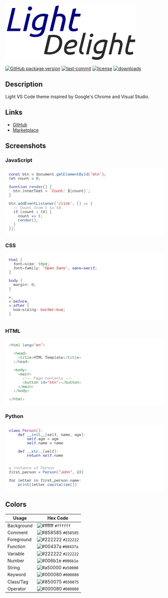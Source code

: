 ![](https://raw.githubusercontent.com/DNonov/lightDelight/master/media/icon-readme.png)

 [![GitHub package version](https://img.shields.io/github/package-json/v/DNonov/lightDelight.svg)](./package.json) [![last-commit](https://img.shields.io/github/last-commit/DNonov/lightDelight.svg)](./package.json) [![license](https://img.shields.io/github/license/DNonov/lightDelight.svg)](./LICENSE) [![downloads](https://img.shields.io/visual-studio-marketplace/d/DimitarNonov.lightDelight.svg)](https://marketplace.visualstudio.com/items?itemName=DimitarNonov.lightDelight)

## Description
Light VS Code theme inspired by Google's Chrome and Visual Studio.

## Links
* [GitHub](https://github.com/DNonov/lightDelight)
* [Marketplace](https://marketplace.visualstudio.com/items?itemName=DimitarNonov.lightDelight)

## Screenshots
### JavaScript
![](https://raw.githubusercontent.com/DNonov/lightDelight/master/media/LightDelight-js.png)
### CSS
![](https://raw.githubusercontent.com/DNonov/lightDelight/master/media/LightDelight-css.png)
### HTML
![](https://raw.githubusercontent.com/DNonov/lightDelight/master/media/LightDelight-html.png)
### Python
![](https://raw.githubusercontent.com/DNonov/lightDelight/master/media/LightDelight-py.png)

## Colors
| Usage           | Hex Code                                                           |
| --------------- | ------------------------------------------------------------------ |
| Background      | ![#ffffff](https://placehold.it/15/ffffff/ffffff?text=+) `#ffffff` |
| Comment         | ![#858585](https://placehold.it/15/858585/000000?text=+) `#858585` |
| Foreground      | ![#222222](https://placehold.it/15/222222/000000?text=+) `#222222` |
| Function        | ![#00437a](https://placehold.it/15/00437a/000000?text=+) `#00437a` |
| Variable        | ![#222222](https://placehold.it/15/222222/000000?text=+) `#222222` |
| Number          | ![#006b1e](https://placehold.it/15/006b1e/000000?text=+) `#006b1e` |
| String          | ![#a50000](https://placehold.it/15/a50000/000000?text=+) `#a50000` |
| Keyword         | ![#000080](https://placehold.it/15/000080/000000?text=+) `#000080` |
| Class/Tag       | ![#850075](https://placehold.it/15/850075/000000?text=+) `#850075` |
| Operator        | ![#000080](https://placehold.it/15/000080/000000?text=+) `#000080` |